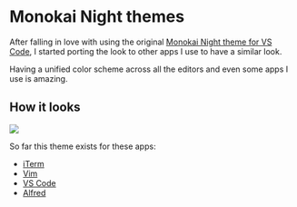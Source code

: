 # Monokai Night themes

After falling in love with using the original [Monokai Night theme for VS Code](https://github.com/fabiospampinato/vscode-monokai-night#readme), I started porting the look to other apps I use to have a similar look.

Having a unified color scheme across all the editors and even some apps I use is amazing.

## How it looks

![](https://i.imgur.com/PsZMur5.jpg)

So far this theme exists for these apps:

- [iTerm](https://github.com/nikitavoloboev/my-mac-os/tree/master/iterm#readme)
- [Vim](https://github.com/nikitavoloboev/vim-monokai-night#readme)
- [VS Code](https://github.com/fabiospampinato/vscode-monokai-night#readme)
- [Alfred](https://www.alfredapp.com/extras/theme/PQVZpeg4Zi/)
